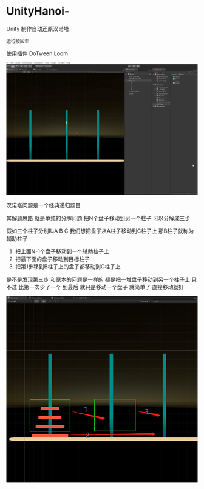 # UnityHanoi-
Unity 制作自动还原汉诺塔

`运行按回车`

使用插件 DoTween Loom

![效果](./hanoi.gif)


汉诺塔问题是一个经典递归题目

其解题思路 就是单纯的分解问题
把N个盘子移动到另一个柱子 可以分解成三步

假如三个柱子分别叫A B C 我们想把盘子从A柱子移动到C柱子上 那B柱子就称为辅助柱子

1. 把上面N-1个盘子移动到一个辅助柱子上
2. 把最下面的盘子移动到目标柱子
3. 把第1步移到B柱子上的盘子都移动到C柱子上

是不是发现第三步 和原本的问题是一样的 都是把一堆盘子移动到另一个柱子上 只不过 比第一次少了一个
到最后 就只是移动一个盘子 就简单了 直接移动就好

![说明](./hanoi1.png)


